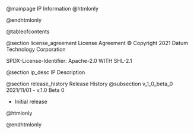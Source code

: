 @mainpage IP Information
@htmlonly
<div class="autonumbering">
@endhtmlonly



@tableofcontents



@section license_agreement License Agreement
© Copyright 2021 Datum Technology Corporation

SPDX-License-Identifier: Apache-2.0 WITH SHL-2.1



@section ip_desc IP Description





@section release_history Release History
@subsection v_1_0_beta_0 2021/11/01 - v.1.0 Beta 0
- Initial release



@htmlonly
</div>
@endhtmlonly